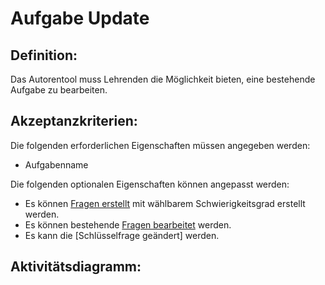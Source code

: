 # Aufgabe Update

## Definition:

Das Autorentool muss Lehrenden die Möglichkeit bieten, eine bestehende Aufgabe zu bearbeiten.

## Akzeptanzkriterien:

Die folgenden erforderlichen Eigenschaften müssen angegeben werden:

- Aufgabenname

Die folgenden optionalen Eigenschaften können angepasst werden:

- Es können [Fragen erstellt](AWA0004.md) mit wählbarem Schwierigkeitsgrad erstellt werden.
- Es können bestehende [Fragen bearbeitet](AWA0008.md) werden.
- Es kann die [Schlüsselfrage geändert] werden.

## Aktivitätsdiagramm:


